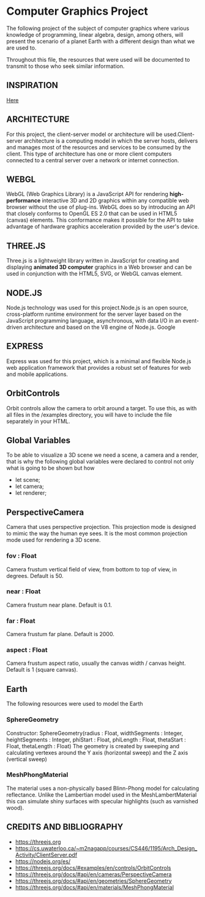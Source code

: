 # Computer Graphics Project

The following project of the subject of computer graphics where various knowledge of programming, linear algebra, design, among others, will present the scenario of a planet Earth with a different design than what we are used to.

Throughout this file, the resources that were used will be documented to transmit to those who seek similar information.

## INSPIRATION
[Here](https://www.google.com/url?sa=i&url=https%3A%2F%2Fwww.caracteristicas.co%2Fplaneta-tierra%2F&psig=AOvVaw0jccQN9QmfncRCfgYID-hZ&ust=1642826362571000&source=images&cd=vfe&ved=0CAsQjRxqFwoTCMiz6KGDwvUCFQAAAAAdAAAAABAD)

## ARCHITECTURE

For this project, the client-server model or architecture will be used.Client-server architecture is a computing model in which the server hosts, delivers and manages most of the resources and services to be consumed by the client. This type of architecture has one or more client computers connected to a central server over a network or internet connection. 

## WEBGL

WebGL (Web Graphics Library) is a JavaScript API for rendering **high-performance** interactive 3D and 2D graphics within any compatible web browser without the use of plug-ins. WebGL does so by introducing an API that closely conforms to OpenGL ES 2.0 that can be used in HTML5 (canvas) elements. This conformance makes it possible for the API to take advantage of hardware graphics acceleration provided by the user's device.

## THREE.JS

Three.js is a lightweight library written in JavaScript for creating and displaying **animated 3D computer** graphics in a Web browser and can be used in conjunction with the HTML5, SVG, or WebGL canvas element.

## NODE.JS

Node.js technology was used for this project.Node.js is an open source, cross-platform runtime environment for the server layer based on the JavaScript programming language, asynchronous, with data I/O in an event-driven architecture and based on the V8 engine of Node.js. Google

## EXPRESS

Express was used for this project, which is a minimal and flexible Node.js web application framework that provides a robust set of features for web and mobile applications.

## OrbitControls

Orbit controls allow the camera to orbit around a target.
To use this, as with all files in the /examples directory, you will have to include the file separately in your HTML.

## Global Variables

To be able to visualize a 3D scene we need a scene, a camera and a render, that is why the following global variables were declared to control not only what is going to be shown but how
 - let scene;
 - let camera;
 - let renderer;

## PerspectiveCamera
Camera that uses perspective projection. This projection mode is designed to mimic the way the human eye sees. It is the most common projection mode used for rendering a 3D scene.

### fov : Float
Camera frustum vertical field of view, from bottom to top of view, in degrees. Default is 50.

### near : Float
Camera frustum near plane. Default is 0.1.

### far : Float
Camera frustum far plane. Default is 2000.

### aspect : Float
Camera frustum aspect ratio, usually the canvas width / canvas height. Default is 1 (square canvas).

## Earth

The following resources were used to model the Earth

### SphereGeometry

Constructor: SphereGeometry(radius : Float, widthSegments : Integer, heightSegments : Integer, phiStart : Float, phiLength : Float, thetaStart : Float, thetaLength : Float)
The geometry is created by sweeping and calculating vertexes around the Y axis (horizontal sweep) and the Z axis (vertical sweep)

### MeshPhongMaterial

The material uses a non-physically based Blinn-Phong model for calculating reflectance. Unlike the Lambertian model used in the MeshLambertMaterial this can simulate shiny surfaces with specular highlights (such as varnished wood).
  
## CREDITS AND BIBLIOGRAPHY
  * https://threejs.org
  * https://cs.uwaterloo.ca/~m2nagapp/courses/CS446/1195/Arch_Design_Activity/ClientServer.pdf
  * https://nodejs.org/es/
  * https://threejs.org/docs/#examples/en/controls/OrbitControls
  * https://threejs.org/docs/#api/en/cameras/PerspectiveCamera
  * https://threejs.org/docs/#api/en/geometries/SphereGeometry
  * https://threejs.org/docs/#api/en/materials/MeshPhongMaterial
